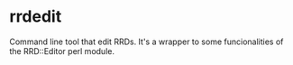 rrdedit
=======

Command line tool that edit RRDs. It's a wrapper to some funcionalities of the RRD::Editor perl module.

